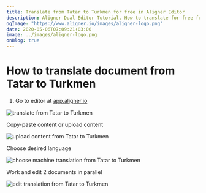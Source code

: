 ```yaml
---
title: Translate from Tatar to Turkmen for free in Aligner Editor
description: Aligner Dual Editor Tutorial. How to translate for free from Tatar to Turkmen. Aligner is multilingual document management platform. 
ogImage: "https://www.aligner.io/images/aligner-logo.png"
date: 2020-05-06T07:09:21+03:00
image: ../images/aligner-logo.png
onBlog: true
---
```


# How to translate document from Tatar to Turkmen

1. Go to editor at [app.aligner.io](https://app.aligner.io "Aligner App web page")

![translate from Tatar to Turkmen](../aligner-blank-editor.png "translate from Tatar to Turkmen")

Copy-paste content or upload content

![upload content from Tatar to Turkmen](../aligner-uploaded-document.png "upload content from Tatar to Turkmen")

Choose desired language

![choose machine translation from Tatar to Turkmen](../aligner-language-dropdown.png "choose machine translation from Tatar to Turkmen")

Work and edit 2 documents in parallel

![edit translation from Tatar to Turkmen](../aligner-double-sitded-editor.png "edit translation from Tatar to Turkmen")

